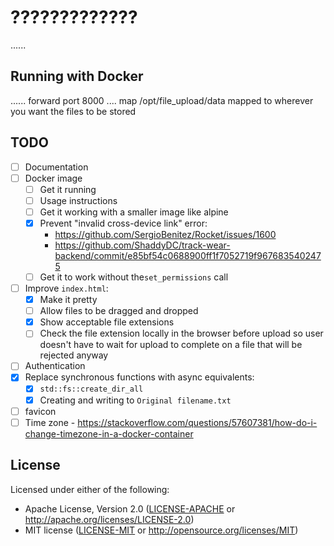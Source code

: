 # ?????????????

......

## Running with Docker

...... forward port 8000 .... map /opt/file_upload/data mapped to wherever you want the files to be stored

## TODO

* [ ] Documentation
* [ ] Docker image
    * [ ] Get it running
    * [ ] Usage instructions
    * [ ] Get it working with a smaller image like alpine
    * [x] Prevent "invalid cross-device link" error:
        * <https://github.com/SergioBenitez/Rocket/issues/1600>
        * <https://github.com/ShaddyDC/track-wear-backend/commit/e85bf54c0688900ff1f7052719f9676835402475>
    * [ ] Get it to work without the`set_permissions` call
* [ ] Improve `index.html`:
    * [x] Make it pretty
    * [ ] Allow files to be dragged and dropped
    * [x] Show acceptable file extensions
    * [ ] Check the file extension locally in the browser before upload so user doesn't have to wait for upload to complete on a file that will be rejected anyway
* [ ] Authentication
* [x] Replace synchronous functions with async equivalents:
    * [x] `std::fs::create_dir_all`
    * [x] Creating and writing to `Original filename.txt`
* [ ] favicon
* [ ] Time zone - <https://stackoverflow.com/questions/57607381/how-do-i-change-timezone-in-a-docker-container>

## License

Licensed under either of the following:

* Apache License, Version 2.0 ([LICENSE-APACHE](LICENSE-APACHE) or <http://apache.org/licenses/LICENSE-2.0>)
* MIT license ([LICENSE-MIT](LICENSE-MIT) or <http://opensource.org/licenses/MIT>)
